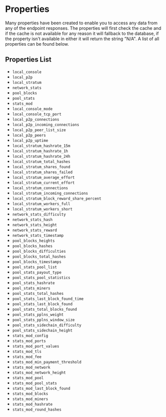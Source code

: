 # Properties

Many properties have been created to enable you to access any data from any of the endpoint responses. The properties will first check the cache and if the cache is not available for any reason it will fallback to the database, if the property isn't available in either it will return the string "N/A". A list of all properties can be found below.

## Properties List

- `local_console`
- `local_p2p`
- `local_stratum`
- `network_stats`
- `pool_blocks`
- `pool_stats`
- `stats_mod`
- `local_console_mode`
- `local_console_tcp_port`
- `local_p2p_connections`
- `local_p2p_incoming_connections`
- `local_p2p_peer_list_size`
- `local_p2p_peers`
- `local_p2p_uptime`
- `local_stratum_hashrate_15m`
- `local_stratum_hashrate_1h`
- `local_stratum_hashrate_24h`
- `local_stratum_total_hashes`
- `local_stratum_shares_found`
- `local_stratum_shares_failed`
- `local_stratum_average_effort`
- `local_stratum_current_effort`
- `local_stratum_connections`
- `local_stratum_incoming_connections`
- `local_stratum_block_reward_share_percent`
- `local_stratum_workers_full`
- `local_stratum_workers_short`
- `network_stats_difficulty`
- `network_stats_hash`
- `network_stats_height`
- `network_stats_reward`
- `network_stats_timestamp`
- `pool_blocks_heights`
- `pool_blocks_hashes`
- `pool_blocks_difficulties`
- `pool_blocks_total_hashes`
- `pool_blocks_timestamps`
- `pool_stats_pool_list`
- `pool_stats_payout_type`
- `pool_stats_pool_statistics`
- `pool_stats_hashrate`
- `pool_stats_miners`
- `pool_stats_total_hashes`
- `pool_stats_last_block_found_time`
- `pool_stats_last_block_found`
- `pool_stats_total_blocks_found`
- `pool_stats_pplns_weight`
- `pool_stats_pplns_window_size`
- `pool_stats_sidechain_difficulty`
- `pool_stats_sidechain_height`
- `stats_mod_config`
- `stats_mod_ports`
- `stats_mod_port_values`
- `stats_mod_tls`
- `stats_mod_fee`
- `stats_mod_min_payment_threshold`
- `stats_mod_network`
- `stats_mod_network_height`
- `stats_mod_pool`
- `stats_mod_pool_stats`
- `stats_mod_last_block_found`
- `stats_mod_blocks`
- `stats_mod_miners`
- `stats_mod_hashrate`
- `stats_mod_round_hashes`